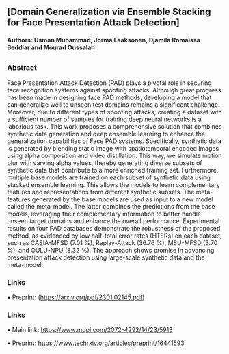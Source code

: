 ## [Domain Generalization via Ensemble Stacking for Face Presentation Attack Detection]
#### Authors: Usman Muhammad, Jorma Laaksonen, Djamila Romaissa Beddiar and Mourad Oussalah


##

### Abstract
Face Presentation Attack Detection (PAD) plays a pivotal role in securing face recognition systems against spoofing attacks. Although great progress has been made in designing face PAD methods, developing a model that can generalize well to unseen test domains remains a significant challenge. Moreover, due to different types of spoofing attacks, creating a dataset with a sufficient number of samples for training deep neural networks is a laborious task. This work proposes a comprehensive solution that combines synthetic data generation and deep ensemble learning to enhance the generalization capabilities of Face PAD systems. Specifically, synthetic data is generated by blending static image with spatiotemporal encoded images using alpha composition and video distillation. This way, we simulate motion blur with varying alpha values, thereby generating diverse subsets of synthetic data that contribute to a more enriched training set. Furthermore, multiple base models are trained on each subset of synthetic data using stacked ensemble learning. This allows the models to learn complementary features and representations from different synthetic subsets. The meta-features generated by the base models are used as input to a new model called the meta-model. The latter combines the predictions from the base models, leveraging their complementary information to better handle unseen target domains and enhance the overall performance. Experimental results on four PAD databases demonstrate the robustness of the proposed method, as evidenced by low half-total error rates (HTERs) on each dataset, such as  CASIA-MFSD (7.01 %), Replay-Attack (36.76 %), MSU-MFSD (3.70 %), and OULU-NPU (8.32 %). The approach shows promise in advancing presentation attack detection using large-scale synthetic data and the meta-model.





### Links


• Preprint: (https://arxiv.org/pdf/2301.02145.pdf)

### Links
• Main link: https://www.mdpi.com/2072-4292/14/23/5913

• Preprint: https://www.techrxiv.org/articles/preprint/16441593
